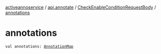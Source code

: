 [activeannoservice](../../index.md) / [api.annotate](../index.md) / [CheckEnableConditionRequestBody](index.md) / [annotations](./annotations.md)

# annotations

`val annotations: `[`AnnotationMap`](../../document.annotation/-annotation-map.md)